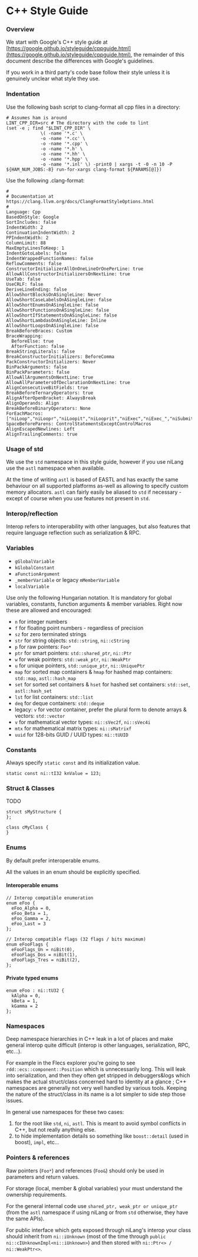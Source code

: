 # C++ Style Guide

### Overview

We start with Google's C++ style guide at [https://google.github.io/styleguide/cppguide.html](https://google.github.io/styleguide/cppguide.html), the remainder of this document describe the differences with Google's guidelines.

If you work in a third party's code base follow their style unless it is genuinely unclear what style they use.

### Indentation&#x20;

Use the following bash script to clang-format all cpp files in a directory:

```
# Assumes ham is around
LINT_CPP_DIR=src # The directory with the code to lint
(set -e ; find "$LINT_CPP_DIR" \
             \( -name '*.c' \
             -o -name '*.cc' \
             -o -name '*.cpp' \
             -o -name '*.h' \
             -o -name '*.hh' \
             -o -name '*.hpp' \
             -o -name '*.inl' \) -print0 | xargs -t -0 -n 10 -P ${HAM_NUM_JOBS:-8} run-for-xargs clang-format ${PARAMS[@]})

```

Use the following .clang-format:

```
#
# Documentation at https://clang.llvm.org/docs/ClangFormatStyleOptions.html
#
Language: Cpp
BasedOnStyle: Google
SortIncludes: false
IndentWidth: 2
ContinuationIndentWidth: 2
PPIndentWidth: 2
ColumnLimit: 88
MaxEmptyLinesToKeep: 1
IndentGotoLabels: false
IndentWrappedFunctionNames: false
ReflowComments: false
ConstructorInitializerAllOnOneLineOrOnePerLine: true
AllowAllConstructorInitializersOnNextLine: true
UseTab: false
UseCRLF: false
DeriveLineEnding: false
AllowShortBlocksOnASingleLine: Never
AllowShortCaseLabelsOnASingleLine: false
AllowShortEnumsOnASingleLine: false
AllowShortFunctionsOnASingleLine: false
AllowShortIfStatementsOnASingleLine: false
AllowShortLambdasOnASingleLine: Inline
AllowShortLoopsOnASingleLine: false
BreakBeforeBraces: Custom
BraceWrapping:
  BeforeElse: true
  AfterFunction: false
BreakStringLiterals: false
BreakConstructorInitializers: BeforeComma
PackConstructorInitializers: Never
BinPackArguments: false
BinPackParameters: false
AllowAllArgumentsOnNextLine: true
AllowAllParametersOfDeclarationOnNextLine: true
AlignConsecutiveBitFields: true
BreakBeforeTernaryOperators: true
AlignAfterOpenBracket: AlwaysBreak
AlignOperands: Align
BreakBeforeBinaryOperators: None
ForEachMacros: ["niLoop","niLoopr","niLoopit","niLooprit","niExec","niExec_","niSubmit","niSubmit_"]
SpaceBeforeParens: ControlStatementsExceptControlMacros
AlignEscapedNewlines: Left
AlignTrailingComments: true
```

### Usage of std

We use the `std` namespace in this style guide, however if you use niLang use the `astl` namespace when available.

At the time of writing `astl` is based of EASTL and has exactly the same behaviour on all supported platforms as-well as allowing to specify custom memory allocators. `astl` can fairly easily be aliased to `std` if necessary - except of course when you use features not present in `std`.

### Interop/reflection

Interop refers to interoperability with other languages, but also features that require language reflection such as serialization & RPC.

### Variables

* `gGlobalVariable`
* `kGlobalConstant`
* `aFunctionArgument`&#x20;
* `_memberVariable` or legacy `mMemberVariable`
* `localVariable`

Use only the following Hungarian notation. It is mandatory for global variables, constants, function arguments & member variables. Right now these are allowed and encouraged:

* `n` for integer numbers
* `f` for floating point numbers - regardless of precision
* `sz` for zero terminated strings
* `str` for string objects: `std::string`, `ni::cString`
* `p` for raw pointers: `Foo*`
* `ptr` for smart pointers: `std::shared_ptr`, `ni::Ptr`
* `w` for weak pointers: `std::weak_ptr`, `ni::WeakPtr`
* `u` for unique pointers, `std::unique_ptr`, `ni::UniquePtr`
* `map` for sorted map containers & `hmap` for hashed map containers: `std::map`, `astl::hash_map`
* `set` for sorted set containers & `hset` for hashed set containers: `std::set`, `astl::hash_set`
* `lst` for list containers: `std::list`
* `deq` for deque containers: `std::deque`
* legacy: `v` for vector container, prefer the plural form to denote arrays & vectors: `std::vector`
* `v` for mathematical vector types: `ni::sVec2f`, `ni::sVec4i`
* `mtx` for mathematical matrix types: `ni::sMatrixf`
* `uuid` for 128-bits GUID / UUID types: `ni::tUUID`

### Constants

Always specify `static const` and its initialization value.

```
static const ni::tI32 knValue = 123;
```

### Struct & Classes

TODO

```
struct sMyStructure {
};

class cMyClass {
}
```

### Enums

By default prefer interoperable enums.

All the values in an enum should be explicitly specified.

#### Interoperable enums

```
// Interop compatible enumeration
enum eFoo {
  eFoo_Alpha = 0,
  eFoo_Beta = 1,
  eFoo_Gamma = 2,
  eFoo_Last = 3
};

// Interop compatible flags (32 flags / bits maximum)
enum eFooFlags {
  eFooFlags_Un = niBit(0),
  eFooFlags_Dos = niBit(1),
  eFooFlags_Tres = niBit(2),
};
```

#### Private typed enums

```
enum eFoo : ni::tU32 {
  kAlpha = 0,
  kBeta = 1,
  kGamma = 2
};
```

### Namespaces

Deep namespace hierarchies in C++ leak in a lot of places and make general interop quite difficult (interop is other languages, serialization, RPC, etc...).

For example in the Flecs explorer you're going to see `rdd::ecs::component::Position` which is unnecessarily long. This will leak into serialization, and then they often get stripped in debuggers\&logs which makes the actual struct/class concerned hard to identity at a glance ; C++ namespaces are generally not very well handled by various tools. Keeping the nature of the struct/class in its name is a lot simpler to side step those issues.

In general use namespaces for these two cases:

1. for the root like `std`, `ni`, `astl`. This is meant to avoid symbol conflicts in C++, but not really anything else.
2. to hide implementation details so something like `boost::detail` (used in boost), `impl`, etc...

### Pointers & references

Raw pointers (`Foo*`) and references (`Foo&`) should only be used in parameters and return values.

For storage (local, member & global variables) your must understand the ownership requirements.

For the general internal code use `shared_ptr, weak_ptr or unique_ptr` (from the `astl` namespace if using niLang or from `std` otherwise, they have the same APIs).

For public interface which gets exposed through niLang's interop your class should inherit from `ni::iUnknown` (most of the time through `public ni::cIUnknownImpl<ni::iUnknown>`) and then stored with `ni::Ptr<> / ni::WeakPtr<>`.

